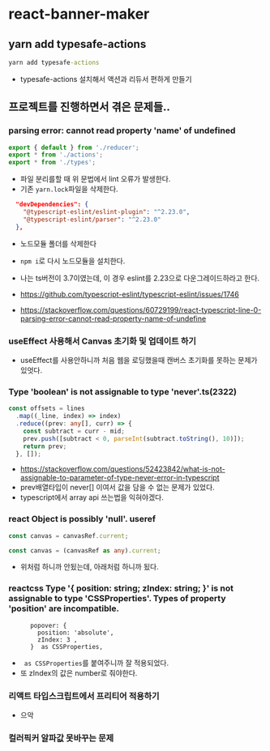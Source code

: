 # react-banner-maker

## yarn add typesafe-actions

```cmd cmd
yarn add typesafe-actions
```

- typesafe-actions 설치해서 액션과 리듀서 편하게 만들기

## 프로젝트를 진행하면서 겪은 문제들..

### parsing error: cannot read property 'name' of undefined

```ts modules/history/index.ts
export { default } from './reducer';
export * from './actions';
export * from './types';
```

- 파일 분리를할 때 위 문법에서 lint 오류가 발생한다.
- 기존 `yarn.lock`파일을 삭제한다.

```json package.json
  "devDependencies": {
    "@typescript-eslint/eslint-plugin": "^2.23.0",
    "@typescript-eslint/parser": "^2.23.0"
  },
```

- 노드모듈 폴더를 삭제한다
- `npm i`로 다시 노드모듈을 설치한다.

- 나는 ts버전이 3.7이였는데, 이 경우 eslint를 2.23으로 다운그레이드하라고 한다.
- https://github.com/typescript-eslint/typescript-eslint/issues/1746
- https://stackoverflow.com/questions/60729199/react-typescript-line-0-parsing-error-cannot-read-property-name-of-undefine

### useEffect 사용해서 Canvas 초기화 및 업데이트 하기

- useEffect를 사용안하니까 처음 웹을 로딩했을때 캔버스 초기화를 못하는 문제가 있엇다.

### Type 'boolean' is not assignable to type 'never'.ts(2322)

```ts Canvas.tsx
const offsets = lines
  .map((_line, index) => index)
  .reduce((prev: any[], curr) => {
    const subtract = curr - mid;
    prev.push([subtract < 0, parseInt(subtract.toString(), 10)]);
    return prev;
  }, []);
```

- https://stackoverflow.com/questions/52423842/what-is-not-assignable-to-parameter-of-type-never-error-in-typescript
- prev배열타입이 never[] 이여서 값을 담을 수 없는 문제가 있었다.
- typescript에서 array api 쓰는법을 익혀야겠다.

### react Object is possibly 'null'. useref

```ts Canvas.tsx
const canvas = canvasRef.current;

const canvas = (canvasRef as any).current;
```

- 위처럼 하니까 안됬는데, 아래처럼 하니까 됬다.

### reactcss Type '{ position: string; zIndex: string; }' is not assignable to type 'CSSProperties'. Types of property 'position' are incompatible.

```tsx SettingCanvasDetail.tsx
      popover: {
        position: 'absolute',
        zIndex: 3 ,
      }  as CSSProperties,
```

- ` as CSSProperties`를 붙여주니까 잘 적용되었다.
- 또 zIndex의 값은 number로 줘야한다.

### 리액트 타입스크립트에서 프리티어 적용하기

- 으악

### 컬러픽커 알파값 못바꾸는 문제
